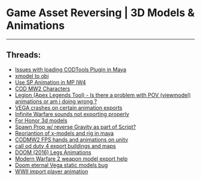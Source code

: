 # Game Asset Reversing | 3D Models & Animations
---
## Threads:
<ul>
<li><a href="{ '/wiki/threads/3781.html' | relative_url }">Issues with loading CODTools Plugin in Maya</a></li>
<li><a href="{ '/wiki/threads/3766.html' | relative_url }">xmodel to obj</a></li>
<li><a href="{ '/wiki/threads/3712.html' | relative_url }">Use SP Animation in MP IW4</a></li>
<li><a href="{ '/wiki/threads/3657.html' | relative_url }">COD  MW2 Characters</a></li>
<li><a href="{ '/wiki/threads/3639.html' | relative_url }">Legion (Apex Legends Tool) - Is there a problem with POV (viewmodel) animations or am i doing wrong ?</a></li>
<li><a href="{ '/wiki/threads/3585.html' | relative_url }">VEGA crashes on certain animation exports</a></li>
<li><a href="{ '/wiki/threads/3582.html' | relative_url }">Infinite Warfare sounds not exporting properly</a></li>
<li><a href="{ '/wiki/threads/3550.html' | relative_url }">For Honor 3d models</a></li>
<li><a href="{ '/wiki/threads/3527.html' | relative_url }">Spawn Prop w/ reverse Gravity as part of Script?</a></li>
<li><a href="{ '/wiki/threads/3491.html' | relative_url }">Reoriantion of x-models and rig in maya</a></li>
<li><a href="{ '/wiki/threads/3438.html' | relative_url }">CODMW2 FPS hands and animations on unity</a></li>
<li><a href="{ '/wiki/threads/3422.html' | relative_url }">call od duty 4 export buildings and maps</a></li>
<li><a href="{ '/wiki/threads/3416.html' | relative_url }">DOOM (2016) Legs Animations</a></li>
<li><a href="{ '/wiki/threads/3385.html' | relative_url }">Modern Warfare 2 weapon model export help</a></li>
<li><a href="{ '/wiki/threads/3370.html' | relative_url }">Doom eternal Vega static models bug</a></li>
<li><a href="{ '/wiki/threads/3230.html' | relative_url }">WWII import player animation</a></li>
</ul>
